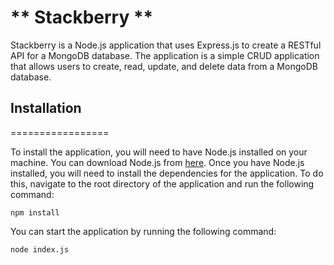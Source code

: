 ** Stackberry **
=================

Stackberry is a Node.js application that uses Express.js to create a RESTful API for a MongoDB database. The application is a simple CRUD application that allows users to create, read, update, and delete data from a MongoDB database. 

## Installation
=================

To install the application, you will need to have Node.js installed on your machine. You can download Node.js from [here](https://nodejs.org/en/). Once you have Node.js installed, you will need to install the dependencies for the application. To do this, navigate to the root directory of the application and run the following command:

```
npm install
```

You can start the application by running the following command:

```
node index.js
```


